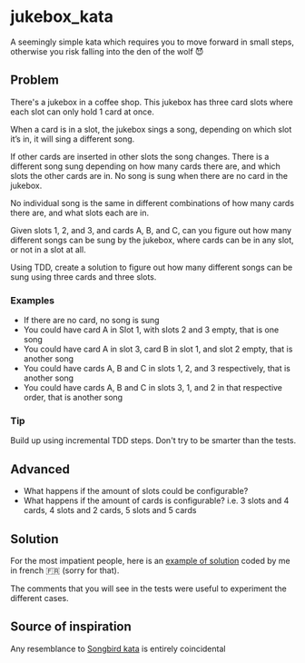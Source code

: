 # jukebox_kata
A seemingly simple kata which requires you to move forward in small steps, otherwise you risk falling into the den of the wolf 😈

## Problem

There's a jukebox in a coffee shop. This jukebox has three card slots where each slot can only hold 1 card at once.

When a card is in a slot, the jukebox sings a song, depending on which slot it’s in, it will sing a different song.

If other cards are inserted in other slots the song changes. There is a different song sung depending on how many cards there are, and which slots the other cards are in. No song is sung when there are no card in the jukebox.

No individual song is the same in different combinations of how many cards there are, and what slots each are in.

Given slots 1, 2, and 3, and cards A, B, and C, can you figure out how many different songs can be sung by the jukebox, where cards can be in any slot, or not in a slot at all.

Using TDD, create a solution to figure out how many different songs can be sung using three cards and three slots.

### Examples
- If there are no card, no song is sung
- You could have card A in Slot 1, with slots 2 and 3 empty, that is one song
- You could have card A in slot 3, card B in slot 1, and slot 2 empty, that is another song
- You could have cards A, B and C in slots 1, 2, and 3 respectively, that is another song
- You could have cards A, B and C in slots 3, 1, and 2 in that respective order, that is another song

### Tip

Build up using incremental TDD steps.
Don't try to be smarter than the tests.

## Advanced

- What happens if the amount of slots could be configurable?
- What happens if the amount of cards is configurable?
i.e. 3 slots and 4 cards, 4 slots and 2 cards, 5 slots and 5 cards

## Solution

For the most impatient people, here is an [example of solution](https://github.com/freddyb2/jukebox_kata/commit/e73bab35621578fdddb155307db41beca83711e8) coded by me in french 🇫🇷 (sorry for that).

The comments that you will see in the tests were useful to experiment the different cases.

## Source of inspiration

Any resemblance to [Songbird kata](https://www.codurance.com/katas/songbird-kata) is entirely coincidental
